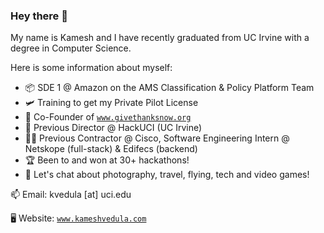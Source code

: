 ### Hey there 👋

<!--
**kvedula/kvedula** is a ✨ _special_ ✨ repository because its `README.md` (this file) appears on your GitHub profile.

Here are some ideas to get you started:
-->
My name is Kamesh and I have recently graduated from UC Irvine with a degree in Computer Science.

Here is some information about myself:

- 📦 SDE 1 @ Amazon on the AMS Classification & Policy Platform Team
- 🛩 Training to get my Private Pilot License
- 🎁 Co-Founder of [`www.givethanksnow.org`](https://www.givethanksnow.org/)
- 🐜 Previous Director @ HackUCI (UC Irvine)
- 👨‍💻 Previous Contractor @ Cisco, Software Engineering Intern @ Netskope (full-stack) & Edifecs (backend)
- 🏆 Been to and won at 30+ hackathons!
- 💬 Let's chat about photography, travel, flying, tech and video games!


📫 Email: kvedula [at] uci.edu

🖥 Website: [`www.kameshvedula.com`](https://www.kameshvedula.com/)

